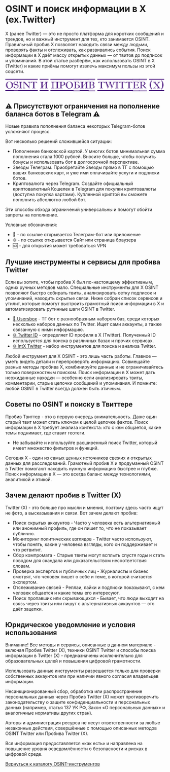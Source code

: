 # OSINT и поиск информации в X (ex.Twitter)
X (ранее Twitter) — это не просто платформа для коротких сообщений и трендов, но и важный инструмент для тех, кто занимается OSINT. Правильный пробив X позволяет находить связи между людьми, проверять факты и отслеживать, как развивались события. Поиск информации в X даёт массу открытых данных — от твитов до подписок и упоминаний. В этой статье разберём, как использовать OSINT в X (Twitter) и какие приёмы помогут извлечь максимум пользы из этой соцсети.

![OSINT и пробив Twitter (X)](OSINT%20и%20пробив%20Twitter%20(X).jpg)

## ⚠️ Присутствуют ограничения на пополнение баланса ботов в Telegram ⚠️
Новые правила пополнения баланса некоторых Telegram-ботов усложняют процесс.

Вот несколько решений сложившейся ситуации:
* Пополнение банковской картой. У многих ботов минимальная сумма пополнения стала 1000 рублей. Вносите больше, чтобы получить бонусы и использовать бот в долгосрочной перспективе.
* Звезды Телеграм. Приобретайте Звезды прямо в ТГ с помощью ваших банковских карт, и уже ими оплачивайте услуги и подписки ботов.
* Криптовалюта через Telegram. Создайте официальный криптовалютный Кошелек в Telegram для покупки криптовалюты (доступна покупка картами). Купленной криптой вы сможете пополнить абсолютно любой бот.

Эти способы обхода ограничений универсальны и помогут обойти запреты на пополнение.

Условные обозначения:
* 📲 - по ссылке открывается Телеграм-бот или приложение
* 🌐 - по ссылке открывается Сайт или страница браузера
* 🆘 - для открытия может требоваться VPN

## Лучшие инструменты и сервисы для пробива Twitter
Если вы хотите, чтобы пробив X был по-настоящему эффективным, одних ручных методов мало. Специальные инструменты для X OSINT позволяют быстро собирать твиты, анализировать сетку подписок и упоминаний, находить скрытые связи. Ниже собран список сервисов и утилит, которые помогут выстроить грамотный поиск информации в X и автоматизировать рутинные шаги OSINT в Twitter.

* [📲 Usersbox](https://t.me/leak_checker01_bot?start=NDA2ODQwMTU5) - ТГ бот с разнообразным набором баз, среди которых несколько наборов данных по Twitter. Ищет сами аккаунты, а также связанную с ними информацию.
* [🌐 Twitter ID](https://twiteridfinder.com/) - определяет ID профиля в X (Twitter). Полученный ID используется для поиска в различных базах и прочих сервисах.
* [🌐 IntX Twitter](https://intelx.io/tools?tab=twitter) - набор инструментов для поиска и анализа Twitter.

Любой инструмент для X OSINT - это лишь часть работы. Главное — уметь видеть детали и перепроверять информацию. Совмещайте разные методы пробива X, комбинируйте данные и не ограничивайтесь только поверхностным поиском. Поиск информации в X может дать неожиданные находки — особенно если анализировать твиты, комментарии, старые цепочки сообщений и упоминания. И помните: любой OSINT в Twitter всегда должен быть этичным.

## Советы по OSINT и поиску в Твиттере
Пробив Твиттер - это в первую очередь внимательность. Даже один старый твит может стать ключом к целой цепочке фактов. Поиск информации в X требует анализа контекста: кто с кем общается, какие темы поднимает, где ставит геотеги.

* Не забывайте и используйте расширенный поиск Twitter, который имеет множество фильтров и функций.

Сегодня X - один из самых ценных источников свежих и открытых данных для расследований. Грамотный пробив X и продуманный OSINT в Twitter помогают находить нужную информацию быстрее и глубже. Поиск информации в X — это всегда баланс между технологиями, аналитикой и этикой.

## Зачем делают пробив в Twitter (X)
Twitter (X) - это больше про мысли и мнения, поэтому здесь часто ищут не фото, а высказывания и связи. Вот зачем делают пробив:
* Поиск скрытых аккаунтов - Часто у человека есть альтернативный или анонимный профиль, где он пишет то, что не показывает публично.
* Мониторинг политических взглядов - Twitter часто используют, чтобы понять, какие у человека взгляды, кого он поддерживает и что ретвитит.
* Сбор компромата - Старые твиты могут всплыть спустя годы и стать поводом для скандала или доказательством несоответствия словам.
* Проверка экспертов и публичных лиц - Журналисты и бизнес смотрят, что человек пишет о себе и теме, в которой считается экспертом.
* Отслеживание связей - Реплаи, лайки и подписки показывают, с кем человек общается и какие темы его интересуют.
* Поиск пропавших или скрывающихся - Бывает, что люди выходят на связь через твиты или пишут с альтернативных аккаунтов — это даёт зацепки.

## Юридическое уведомление и условия использования
Внимание! Все методы и сервисы, описанные в данном материале - включая Пробив Twitter (X), техники OSINT Twitter и способы поиска информации в Twitter (X) - предназначены исключительно для образовательных целей и повышения цифровой грамотности.

Использовать данные инструменты разрешается только для проверки собственных аккаунтов или при наличии явного согласия владельцев информации.

Несанкционированный сбор, обработка или распространение персональных данных через Пробив Twitter (X) может противоречить законодательству о защите конфиденциальности и персональных данных (например, статья 137 УК РФ, Закон «О персональных данных» и аналогичные нормативы других стран).

Авторы и администрация ресурса не несут ответственности за любые незаконные действия, совершённые с помощью описанных методов OSINT Twitter или Пробива Twitter (X).

Вся информация предоставляется «как есть» и направлена на повышение уровня осведомлённости о безопасности и рисках в цифровой среде.

[Вернуться к каталогу OSINT-инструментов](https://github.com/OSINT-searcher/probiv_i_OSINT_instrumenti)
